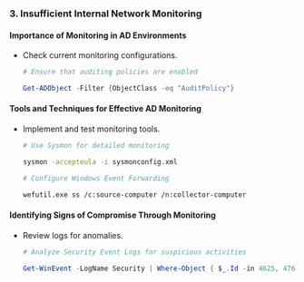 ### 3. **Insufficient Internal Network Monitoring**

#### **Importance of Monitoring in AD Environments**

- Check current monitoring configurations.

	```powershell
	# Ensure that auditing policies are enabled
 
	Get-ADObject -Filter {ObjectClass -eq "AuditPolicy"}
	```

#### **Tools and Techniques for Effective AD Monitoring**

- Implement and test monitoring tools.

	```bash
	# Use Sysmon for detailed monitoring
 
	sysmon -accepteula -i sysmonconfig.xml

	# Configure Windows Event Forwarding
 
	wefutil.exe ss /c:source-computer /n:collector-computer
	```

#### **Identifying Signs of Compromise Through Monitoring**

- Review logs for anomalies.

	```powershell
	# Analyze Security Event Logs for suspicious activities
 
	Get-WinEvent -LogName Security | Where-Object { $_.Id -in 4625, 4769, 4771 }
	```
